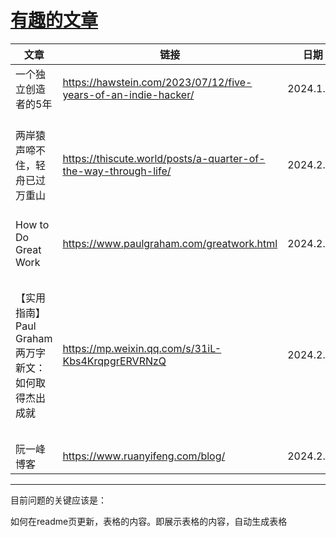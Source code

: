 # [有趣的文章](https://github.com/QiYongchuan/MyGitBlog/issues/71)

| 文章 | 链接 | 日期| 备注|
| -- | -- | -- | --| 
| 一个独立创造者的5年| https://hawstein.com/2023/07/12/five-years-of-an-indie-hacker/ | 2024.1.11 | 独立开发之路|
| 两岸猿声啼不住，轻舟已过万重山 | https://thiscute.world/posts/a-quarter-of-the-way-through-life/|2024.2.1|成长不是线性的，why not me？|     
|How to Do Great Work | https://www.paulgraham.com/greatwork.html| 2024.2.1| 英文原版  |
| 【实用指南】Paul Graham 两万字新文：如何取得杰出成就 | https://mp.weixin.qq.com/s/31iL-Kbs4KrqpgrERVRNzQ| 2024.2.1|好奇心、快乐和做出令人印象深刻的事情的欲望 |  
|阮一峰博客 | https://www.ruanyifeng.com/blog/| 2024.2.3  |常读常新|

---

目前问题的关键应该是：

如何在readme页更新，表格的内容。即展示表格的内容，自动生成表格